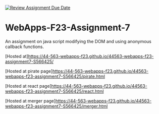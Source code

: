 [![Review Assignment Due Date](https://classroom.github.com/assets/deadline-readme-button-24ddc0f5d75046c5622901739e7c5dd533143b0c8e959d652212380cedb1ea36.svg)](https://classroom.github.com/a/Kv-XePEp)
# WebApps-F23-Assignment-7
An assignment on java script modifying the DOM and using anonymous callback functions.

[Hosted at]<https://44-563-webapps-f23.github.io/44563-webapps-f23-assignment7-S566425/>

[Hosted at pirate page]<https://44-563-webapps-f23.github.io/44563-webapps-f23-assignment7-S566425/pirate.html>

[Hosted at react page]<https://44-563-webapps-f23.github.io/44563-webapps-f23-assignment7-S566425/react.html>

[Hosted at merger page]<https://44-563-webapps-f23.github.io/44563-webapps-f23-assignment7-S566425/merger.html>